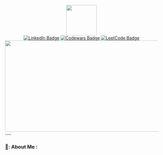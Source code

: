 <div id="header" align="center">
  <img src="https://i.giphy.com/media/v1.Y2lkPTc5MGI3NjExdDhlOHJqaWQ1cml0Yjl4bWF6YjdxMXZ0cGxpcDUwNnFiOHhlZW9vNiZlcD12MV9pbnRlcm5hbF9naWZfYnlfaWQmY3Q9Zw/JqmupuTVZYaQX5s094/giphy.gif" width="100"/>
  <div id="badges">
    <a href="https://www.linkedin.com/in/mehdi-semmar-946a1b27b">
      <img src="https://img.shields.io/badge/LinkedIn-blue?style=for-the-badge&logo=linkedin&logoColor=white" alt="LinkedIn Badge"/></a>
    <a href="https://www.codewars.com/users/FtKuBo">
      <img src="https://img.shields.io/badge/CodeWars-red?style=for-the-badge&logo=CodeWars&logoColor=white" alt="Codewars Badge"/></a>
    <a href="https://leetcode.com/u/FtKuBo">
      <img src="https://img.shields.io/badge/LeetCode-grey?style=for-the-badge&logo=LeetCode&logoColor=white" alt="LeetCode Badge"/></a>
  </div>
  <div align="center">
  <img src="https://i.giphy.com/media/v1.Y2lkPTc5MGI3NjExcXUzeHRxcG5scHkwNG13a2k2bnRkdTQ3enlwMjMyOXA1bXMwbnlyeCZlcD12MV9pbnRlcm5hbF9naWZfYnlfaWQmY3Q9Zw/remMvcYDTQNKE/giphy.gif" width="600" height="300"/>
  </div>
</div>
---

### 🕺: About Me :
